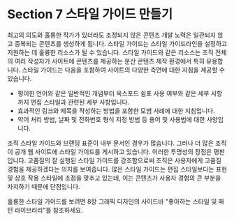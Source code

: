 # Section 7 스타일 가이드 만들기

최고의 의도와 훌륭한 작가가 있더라도 조정되지 않은 콘텐츠 개발 노력은 일관되지 않고 중복되는 콘텐츠를 생성하게 됩니다. 스타일 가이드는 스타일 가이드라인을 설정하고 지원하는 데 훌륭한 리소스가 될 수 있습니다. 스타일 가이드와 같은 리소스는 조직 전체의 여러 작성자가 사이트에 콘텐츠를 제공하는 분산 콘텐츠 제작 환경에서 특히 유용합니다. 스타일 가이드는 다음을 포함하여 사이트의 다양한 측면에 대한 지침을 제공할 수 있습니다.

- 평이한 언어와 같은 일반적인 개념부터 옥스포드 쉼표 사용 여부와 같은 세부 사항까지 편집 스타일과 관련된 세부 사항입니다.
- 효과적인 링크와 제목을 작성하는 방법을 포함한 모범 사례에 대한 지침입니다.
- 약어 처리 방법, 날짜 및 전화번호 형식 지정 방법 등 용어 및 사용법에 대한 사양입니다.

조직 스타일 가이드와 브랜딩 표준이 내부 문서인 경우가 많습니다. 그러나 더 많은 조직이 공개 웹 사이트에 스타일 가이드를 게시하고 있습니다. 이러한 투명성의 장점은 평판입니다. 고품질의 잘 실행된 스타일 가이드를 강조함으로써 조직은 사용자에게 고품질 경험을 제공하겠다는 의지를 보여줍니다. 많은 스타일 가이드는 편집 스타일보다는 표현 및 상호 작용 스타일에 초점을 맞추고 있는데, 이는 콘텐츠가 사용자 경험의 큰 부분을 차지하기 때문에 단점입니다.

훌륭한 스타일 가이드를 보려면 8장 그래픽 디자인의 사이드바 "좋아하는 스타일 및 패턴 라이브러리"를 참조하세요.
